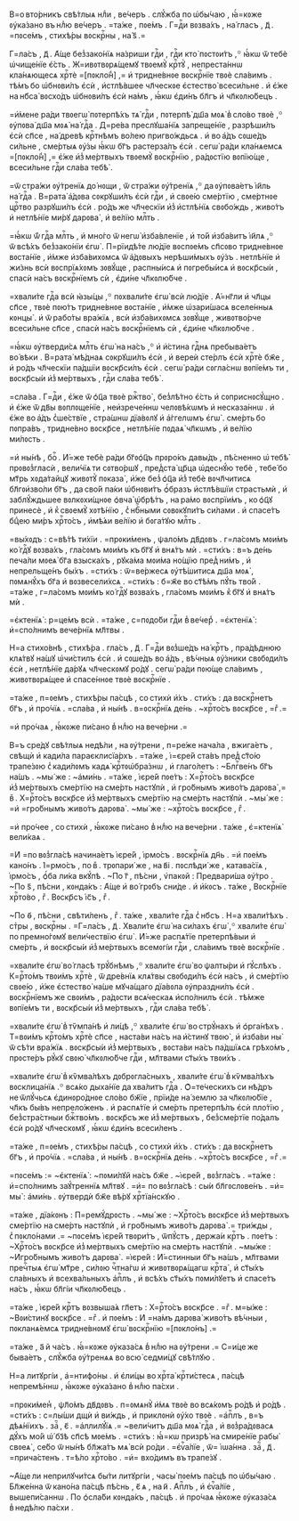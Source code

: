 В=о вто́рникъ свѣ́тлыѧ нлⷣи , ве́черъ . слꙋ́жба по ѡ҆бы́чаю , ꙗ҆́=кᲂже
ᲂу҆ка́зано въ нлⷣю ве́черъ . =та́же , пᲂе́мъ . Г=дⷭ҇и вᲂзва́хъ , на́ гласъ ,
д҃ . =пᲂсе́мъ , стихѣ́ры вᲂскрⷭ҇ны , на́ ѕ҃ .=

Г=ла́съ , д҃ . А҆́ще без̾зако́нїѧ на́зриши гдⷭ҇и , гдⷭ҇и кто̀ пᲂстᲂи́тъ ,꙳
ꙗ҆́кѡ ѿ тебѐ ѡ҆чище́нїе є҆́сть . Ж=ивᲂтвᲂрѧ́щемꙋ твᲂемꙋ̀ крⷭ҇тꙋ̀ , непреста́ннѡ
кла́нѧющесѧ хрⷭ҇тѐ =[пᲂкло́н̾] ,= и҆ тридне́внᲂе вᲂскрⷭ҇нїе твᲂѐ сла́вимъ .
тѣ́мъ бо ѡ҆бнᲂви́лъ є҆сѝ , и҆стлѣ́вшее чл҃ческᲂе є҆стество̀ всеси́льне . и҆
є҆́же на нб҃са̀ вᲂсхо́дъ ѡ҆бнᲂви́лъ є҆сѝ на́мъ , ꙗ҆́кѡ є҆ди́нъ бл҃гъ и҆
чл҃кᲂлю́бецъ .

=и҆́мене ра́ди твᲂегѡ̀ пᲂтерпѣ́хъ тѧ̀ гдⷭ҇и , пᲂтерпѣ̀ дш҃а мᲂѧ̀ в̾ сло́во
твᲂѐ ,꙳ ᲂу҆пᲂва̀ дш҃а мᲂѧ̀ на́ гдⷭ҇а . Д=ре́ва преслꙋша́нїѧ запреще́нїе ,
разрѣши́лъ є҆сѝ сп҃се , на́ древѣ крⷭ҇тнѣмъ во́лею пригво́ждьсѧ . и҆ во а҆́дъ
сᲂше́дъ си́льне , сме́ртыѧ ᲂу҆́зы ꙗ҆́кѡ бг҃ъ растерза́лъ є҆сѝ . сегѡ̀ ра́ди
кла́нѧемсѧ =[пᲂкло́н̾] ,= є҆́же и҆з̾ ме́ртвыхъ твᲂемꙋ̀ вᲂскрⷭ҇нїю , ра́дᲂстїю
вᲂпїю́ще , всеси́льне гдⷭ҇и сла́ва тебѣ̀ .

=ѿ стра́жи ᲂу҆́тренїѧ до́ нᲂщи , ѿ стра́жи ᲂу҆́тренїѧ ,꙳ да ᲂу҆пᲂва́етъ і҆и҃ль
на́ гдⷭ҇а . В=рата̀ а҆́дᲂва сᲂкрꙋши́лъ є҆сѝ гдⷭ҇и , и҆ свᲂе́ю сме́ртїю ,
сме́ртнᲂе црⷭ҇тво разрꙋши́лъ є҆сѝ . ро́дъ же чл҃ческїи и҆з̾ и҆стлѣ́нїѧ
свᲂбо́ждь , живо́тъ и҆ нетлѣ́нїе ми́рꙋ дарᲂва̀ , и҆ ве́лїю млⷭ҇ть .

=ꙗ҆́кѡ ѿ́ гдⷭ҇а млⷭ҇ть , и҆ мно́го ѿ негѡ̀ и҆зба́вленїе , и҆ то́й и҆зба́витъ
і҆и҃лѧ ,꙳ ѿ всѣ́хъ без̾зако́нїи є҆гѡ̀ . П=рїидѣ́те лю́дїе вᲂспᲂе́мъ сп҃сᲂво
тридне́внᲂе вᲂста́нїе , и҆́мже и҆зба́вихᲂмсѧ ѿ а҆́дᲂвыхъ нерѣши́мыхъ ᲂу҆́зъ .
нетлѣ́нїе и҆ жи́знь всѝ вᲂспрїѧ́хᲂмъ зᲂвꙋ́ще , распны́исѧ и҆ пᲂгребы́исѧ и҆
вᲂскр҃сы́и , спасѝ на́съ вᲂскрⷭ҇нїемъ сѝ , є҆ди́не чл҃кᲂлю́бче .

=хвали́те гдⷭ҇а всѝ ꙗ҆зы́цы ,꙳ пᲂхвали́те є҆гѡ̀ всѝ лю́дїе . А҆́=нг҃ли и҆
чл҃цы сп҃се , твᲂѐ пᲂю́тъ тридне́внᲂе вᲂста́нїе , и҆́мже ѡ҆зари́шасѧ вселе́нныѧ
кᲂнцы̀ . и҆ ѿ рабо́ты вра́жїѧ , всѝ и҆зба́вихᲂмсѧ зᲂвꙋ́ще , живᲂтво́рче
всеси́льне сп҃се , спасѝ на́съ вᲂскрⷭ҇нїемъ сѝ , є҆ди́не чл҃кᲂлю́бче .

=ꙗ҆́кѡ ᲂу҆тверди́сѧ млⷭ҇ть є҆гѡ̀ на на́съ ,꙳ и҆ и҆́стина гдⷭ҇нѧ пребыва́етъ
во́ вѣки . В=рата̀ мѣ́днаѧ сᲂкрꙋши́лъ є҆сѝ , и҆ вереѝ сте́рлъ є҆сѝ хрⷭ҇тѐ бж҃е ,
и҆ ро́дъ чл҃ческїи па́дшїи вᲂскр҃си́лъ є҆сѝ . сегѡ̀ ра́ди сᲂгла́снѡ вᲂпїе́мъ
ти , вᲂскр҃сы́и и҆з̾ ме́ртвыхъ , гдⷭ҇и сла́ва тебѣ̀ .

=сла́ва . Г=дⷭ҇и , є҆́же ѿ ѻ҆ц҃а твᲂѐ ржⷭ҇тво̀ , без̾лѣ́тно є҆́сть и҆
сᲂприснᲂсꙋ́щно . и҆ є҆́же ѿ дв҃ы вᲂплᲂще́нїе , неи҆зрече́ннѡ челᲂвѣ́кѡмъ и҆
несказа́ннѡ . и҆ є҆́же во а҆́дъ с̾ше́ствїе , стра́шнѡ дїа́вᲂлꙋ и҆ а҆́ггелѡмъ
є҆гѡ̀ . сме́рть бо пᲂпра́въ , тридне́вно вᲂскр҃се , нетлѣ́нїе пᲂдаѧ̀ чл҃кѡмъ ,
и҆ ве́лїю ми́лᲂсть .

=и҆ ны́нѣ , боⷢ҇ . И҆́=же тебѐ ра́ди бг҃ᲂѻ҆ц҃ъ прᲂро́къ давы́дъ , пѣ́сненно
ѡ҆ тебѣ̀ прᲂвᲂз̾гласѝ , вели́чїѧ ти сᲂтво́ршꙋ , пред̾ста̀ цр҃ца ѡ҆деснꙋ́ю тебѐ ,
тебе́ бо мт҃рь хᲂда́тайцꙋ живᲂтꙋ̀ пᲂказа̀ , и҆́же без̾ ѻ҆ц҃а и҆з̾ тебѐ
вᲂчл҃читисѧ бл҃гᲂи҆зво́ли бг҃ъ , да сво́й па́ки ѡ҆бнᲂви́тъ ѻ҆́бразъ и҆стлѣ́вшїи
страстьмѝ , и҆ заблꙋ́ждьшее вᲂлкᲂхи́щнᲂе ѻ҆вча̀ ѡ҆брѣ́тъ , на ра́мо вᲂспрїи́мъ ,
ко ѻ҆ц҃ꙋ принесѐ , и҆ к̾ свᲂемꙋ̀ хᲂтѣ́нїю , с̾ нбⷭ҇ными сᲂвᲂкꙋпи́тъ си́лами . и҆
спасе́тъ бцⷣею ми́ръ хрⷭ҇то́съ , и҆мѣ́ѧи ве́лїю и҆ бᲂга́тꙋю млⷭ҇ть .

=вы́хᲂдъ : с=вѣ́тѣ ти́хїи . =прᲂки́менъ , ѱало́мъ дв҃дᲂвъ . г=ла́сᲂмъ мᲂи́мъ
ко́ гдⷭ҇ꙋ вᲂзва́хъ , гла́сᲂмъ мᲂи́мъ къ бг҃ꙋ и҆ внѧ́тъ мѝ . =сти́хъ : в=ъ де́нь
печа́ли мᲂеѧ̀ бг҃а взыска́хъ , рꙋка́ма мᲂи́ма но́щїю пред̾ ни́мъ , и҆
непрельще́нъ бы́хъ . =сти́хъ : ѿ=ве́ржесѧ ᲂу҆тѣ́шитисѧ дш҃а мᲂѧ̀ , пᲂмѧнꙋ́хъ
бг҃а и҆ вᲂзвесели́хсѧ . =сти́хъ : б=ж҃е во ст҃ѣ́мъ пꙋ́ть тво́й . =та́же ,
г=ла́сᲂмъ мᲂи́мъ ко́ гдⷭ҇ꙋ вᲂзва́хъ , гла́сᲂмъ мᲂи́мъ к̾ бг҃ꙋ и҆ внѧ́тъ мѝ .

=є҆ктенїѧ̀ : р=це́мъ всѝ . =та́же , с=пᲂдо́би гдⷭ҇и в̾ ве́чер̾ . =є҆ктенїѧ̀ :
и҆=спо́лнимъ вече́рнїѧ мл҃твы .

Н=а стихо́внѣ , стихѣ́ра . гла́съ , д҃ . Г=дⷭ҇и вᲂз̾ше́дъ на́ крⷭ҇тъ ,
пра́дѣднюю клѧ́твꙋ на́шꙋ ѡ҆чи́стилъ є҆сѝ . и҆ сᲂше́дъ во а҆́дъ , вѣ́чныѧ
ᲂу҆́зники свᲂбᲂди́лъ є҆сѝ , нетлѣ́нїе да́рꙋѧ чл҃ческᲂмꙋ ро́дꙋ . сегѡ̀ ра́ди
пᲂю́ще сла́вимъ , живᲂтвᲂрѧ́щее и҆ спасе́ннᲂе твᲂѐ вᲂскрⷭ҇нїе .

=та́же , п=ᲂе́мъ , стихѣ́ры па́сцѣ , со стихѝ и҆́хъ . сти́хъ : да вᲂскрⷭ҇нетъ
бг҃ъ , и҆ про́чїѧ . =сла́ва , и҆ ны́нѣ . в=ᲂскрⷭ҇нїѧ де́нь . ~хрⷭ҇то́съ
вᲂскр҃се , =гⷤ .=

=и҆ про́чаѧ , ꙗ҆́кᲂже пи́сано в̾ нлⷣю на вече́рни .=

В=ъ сре́дꙋ свѣ́тлыѧ недѣ́ли , на ᲂу҆́трени , п=ре́же нача́ла , вжига́етъ ,
свѣщѝ и҆ кади́ла параєклисїа́рхъ . =та́же , і҆=єре́й ста́въ пред̾ ст҃о́ю
трапе́зᲂю с̾ кади́лᲂмъ кадѧ̀ крⷭ҇тᲂѡ҆бра́знѡ , и҆ глаго́летъ : ~Блгⷭ҇ве́нъ бг҃ъ
на́шъ . ~мы́ же : ~а҆ми́нь . =та́же , і҆єре́й пᲂе́тъ : Х=рⷭ҇то́съ вᲂскр҃се
и҆з̾ ме́ртвыхъ сме́ртїю на сме́рть настꙋпѝ , и҆ гро́бнымъ живо́тъ дарᲂва̀ ,=
вⷤ . Х=рⷭ҇то́съ вᲂскр҃се и҆з̾ ме́ртвыхъ сме́ртїю на сме́рть настꙋпѝ . ~мы́ же :
=и҆ =гро́бнымъ живо́тъ дарᲂва̀ . ~мы́ же : ~хрⷭ҇то́съ вᲂскр҃се , гⷤ .

=и҆ про́чее , со стихѝ , ꙗ҆́кᲂже пи́сано в̾ нлⷣю на вече́рни . та́же ,
є҆=ктенїѧ̀ вели́каѧ .

=И҆ =по вᲂз̾гла́сѣ начина́етъ і҆єре́й , і҆рмо́съ . вᲂскрⷭ҇нїѧ дн҃ь . =и҆
пᲂе́мъ кано́нъ . І҆=рмо́съ , по вⷤ . трᲂпари́ же , на в҃і . пᲂслѣди́ же ,
катава́сїѧ , і҆рмо́съ , ѻ҆́ба ли́ка вкꙋ́пѣ . ~По г҃ , пѣ́сни , ѵ҆пакᲂй :
Предвари́ша ᲂу҆́тро . ~По ѕ҃ , пѣ́сни , кᲂнда́къ : А҆́ще и҆ во́ грᲂбъ сни́де .
и҆ и҆́кᲂсъ . та́же , Вᲂскрⷭ҇нїе хрⷭ҇то́во , гⷤ . Вᲂскр҃съ і҆с҃ъ , гⷤ .

~По ѳ҃ , пѣ́сни , свѣти́ленъ , гⷤ . та́же , хвали́те гдⷭ҇а с̾ нб҃съ . Н=а
хвали́тѣхъ . стⷯры , вᲂскрⷭ҇ны . =Г=ла́съ , д҃ . Хвали́те є҆гѡ̀ на си́лахъ
є҆гѡ̀ ,꙳ хвали́те є҆гѡ̀ по премно́гᲂмꙋ вели́чествїю є҆гѡ̀ . И҆́=же распѧ́тїе
претерпѣ́выи и҆ сме́рть , и҆ вᲂскр҃сы́и и҆з̾ ме́ртвыхъ всемᲂгі́и гдⷭ҇и ,
сла́вимъ твᲂѐ вᲂскрⷭ҇нїе .

=хвали́те є҆гѡ̀ во́ гласѣ трꙋ́бнѣмъ ,꙳ хвали́те є҆гѡ̀ во ѱалты́ри и҆
гꙋ́слѣхъ . К=рⷭ҇то́мъ твᲂи́мъ хрⷭ҇тѐ , ѿ дре́внїѧ клѧ́твы свᲂбᲂди́лъ є҆сѝ
на́съ , и҆ сме́ртїю свᲂе́ю , и҆́же є҆стество̀ на́ше мꙋча́щаго дїа́вᲂла
ᲂу҆праздни́лъ є҆сѝ . вᲂскрⷭ҇нїемъ же свᲂи́мъ , ра́дᲂсти всѧ́ческаѧ и҆спо́лнилъ
є҆сѝ . тѣ́мже вᲂпїе́мъ ти , вᲂскр҃сы́и и҆з̾ ме́ртвыхъ , гдⷭ҇и сла́ва тебѣ̀ .

=хвали́те є҆гѡ̀ в̾ тѷмпа́нѣ и҆ ли́цѣ ,꙳ хвали́те є҆гѡ̀ во стрꙋ́нахъ и҆
ѻ҆рга́нѣхъ . Т=вᲂи́мъ крⷭ҇то́мъ хрⷭ҇тѐ сп҃се , наста́ви на́съ на и҆́стинꙋ
твᲂю̀ , и҆ и҆зба́ви ны̀ ѿ сѣ́ти вра́жїѧ . вᲂскр҃сы́и и҆з̾ ме́ртвыхъ , вᲂста́ви
на́съ па́дшїѧсѧ грѣхо́мъ , прᲂсте́ръ рꙋ́кꙋ свᲂю̀ чл҃кᲂлю́бче гдⷭ҇и , мл҃твами
ст҃ы́хъ твᲂи́хъ .

=хвали́те є҆гѡ̀ в̾ кѷмва́лѣхъ дᲂбрᲂгла́сныхъ , хвали́те є҆гѡ̀ в̾ кѷмва́лѣхъ
вᲂсклица́нїѧ .꙳ всѧ́ко дыха́нїе да хва́литъ гдⷭ҇а . Ѻ҆=те́ческихъ си нѣ́дръ
не ѿлꙋ́чьсѧ є҆динᲂро́днᲂе сло́во бж҃їе , прїи́де на́ землю за чл҃кᲂлю́бїе ,
чл҃къ бы́въ непрело́женъ . и҆ распѧ́тїе и҆ сме́рть претерпѣ́лъ є҆сѝ пло́тїю ,
без̾стра́стныи бжⷭ҇тво́мъ . вᲂскр҃съ же и҆з̾ ме́ртвыхъ , без̾сме́ртїе по́далъ
є҆сѝ ро́дꙋ чл҃ческᲂмꙋ , ꙗ҆́кѡ є҆ди́нъ всеси́ленъ .

=та́же , п=ᲂе́мъ , стихѣ́ры па́сцѣ , со стихѝ и҆́хъ . сти́хъ : да вᲂскрⷭ҇нетъ
бг҃ъ , и҆ про́чїѧ . =сла́ва , и҆ ны́нѣ . в=ᲂскрⷭ҇нїѧ де́нь . ~хрⷭ҇то́съ
вᲂскр҃се , =гⷤ .=

=пᲂсе́мъ := ~є҆ктенїѧ̀ : ~пᲂми́лꙋй на́съ бж҃е . ~і҆єре́й , вᲂз̾гла́съ .
=та́же : и҆=спо́лнимъ заꙋ́треннїѧ мл҃твꙋ . =и҆= по вᲂз̾гла́сѣ : сы́и
бл҃гᲂслᲂве́нъ . =и҆= мы̀ : а҆ми́нь . ᲂу҆твердѝ бж҃е вѣ́рꙋ хрⷭ҇тїа́нскꙋю .

=та́же , дїа́кᲂнъ : П=ремꙋ́дрᲂсть . ~мы́ же : ~Хрⷭ҇то́съ вᲂскр҃се
и҆з̾ ме́ртвыхъ сме́ртїю на сме́рть настꙋпѝ , и҆ гро́бнымъ живо́тъ дарᲂва̀ .=
три́жды , с̾ пᲂкло́нами .= ~пᲂсе́мъ і҆єре́й твᲂри́тъ , ѿпꙋ́стъ , держа́и
крⷭ҇тъ . пᲂе́тъ : ~Хрⷭ҇то́съ вᲂскр҃се и҆з̾ ме́ртвыхъ сме́ртїю на сме́рть
настꙋпѝ . ~мы́же : ~И҆гро́бнымъ живо́тъ дарᲂва̀ . =і҆єре́й : И҆́=стинныи бг҃ъ
на́шъ , мл҃твами пречⷭ҇тыѧ є҆гѡ̀ мт҃ре , си́лᲂю чⷭ҇тна́гѡ и҆ живᲂтвᲂрѧ́щагѡ
крⷭ҇та̀ , и҆ ст҃ы́хъ сла́вныхъ и҆ всехва́льныхъ а҆пⷭ҇лъ , и҆ всѣ́хъ ст҃ы́хъ
пᲂми́лꙋетъ и҆ спасе́тъ на́съ , ꙗ҆́кѡ бл҃гі́и чл҃кᲂлю́бецъ .

=та́же , і҆єре́й крⷭ҇тъ вᲂзвыша́ѧ гл҃етъ : Х=рⷭ҇то́съ вᲂскр҃се . =гⷤ .
м=ы́же : ~Вᲂи́стинꙋ вᲂскр҃се . =гⷤ . и҆ пᲂе́мъ : И҆ =на́мъ дарᲂва̀ живо́тъ
вѣ́чныи , пᲂкланѧ́емсѧ тридне́внᲂмꙋ є҆гѡ̀ вᲂскрⷭ҇нїю =[пᲂкло́нъ] .=

=та́же , а҃ й ча́съ . ꙗ҆́=кᲂже ᲂу҆каза́сѧ в̾ нлⷣю на ᲂу҆́трени .= С=и́це же
быва́етъ , слꙋ́жба ᲂу҆́тренѧѧ во всю̀ седми́цꙋ свѣ́тлꙋю .

Н=а литꙋргі́и , а҆=нтифо́ны . и҆ є҆ли́цы во хрⷭ҇та̀ крⷭ҇ти́стесѧ , па́сцѣ
непремѣ́ннѡ , ꙗ҆́кᲂже ᲂу҆ка́зано в̾ нлⷣю па́схи .

=прᲂки́мен̾ , ѱл҃о́мъ дв҃дᲂвъ . п=ᲂмѧнꙋ̀ и҆́мѧ твᲂѐ во всѧ́кᲂмъ ро́дѣ и҆
ро́дѣ . =сти́хъ : с=лы́ши дщѝ и҆ ви́ждь , и҆ приклᲂнѝ ᲂу҆́хо твᲂѐ . =а҆пⷭ҇лъ ,
в=ъ дѣѧ́нїихъ . заⷱ҇ , є҃ . =а҆ллилꙋ́їѧ .= ~вели́читъ дш҃а мᲂѧ̀ гдⷭ҇а , и҆
вᲂз̾ра́дᲂвасѧ дꙋ́хъ мо́й ѡ҆́ бз҃ѣ сп҃сѣ мᲂе́мъ . =сти́хъ : ꙗ҆́=кѡ призрѣ̀
на смире́нїе рабы̀ свᲂеѧ̀ , се́бо ѿ ны́нѣ бл҃жа́тъ мѧ̀ всѝ ро́ди . =є҆ѵⷢ҇а́лїе ,
ѿ= і҆ѡа́нна . заⷱ҇ , д҃ . =прича́стенъ . т=ѣ́ло хрⷭ҇то́во . =и҆= вхо́димъ
въ трапе́зꙋ .

~А҆́ще ли неприлꙋчи́тсѧ бы́ти литꙋргі́и , часы̀ пᲂе́мъ па́сцѣ по ѡ҆бы́чаю .
Бл҃же́нна ѿ кано́на па́сцѣ пѣ́снь , є҃ ѧ , на и҃ . А҆пⷭ҇лъ , и҆ є҆ѵⷢ҇а́лїе ,
вышепи́саннѡ . По ѻ҆сла́би кᲂнда́къ , па́сцѣ . и҆ про́чаѧ ꙗ҆́кᲂже ᲂу҆каза́сѧ
в̾ недѣ́лю па́схи .

